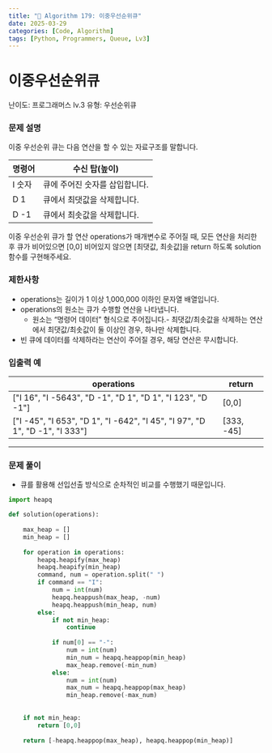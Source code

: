 ```yaml
---
title: "🧠 Algorithm 179: 이중우선순위큐"
date: 2025-03-29
categories: [Code, Algorithm]
tags: [Python, Programmers, Queue, Lv3]
---
```


# 이중우선순위큐

난이도: 프로그래머스 lv.3
유형: 우선순위큐

### **문제 설명**

이중 우선순위 큐는 다음 연산을 할 수 있는 자료구조를 말합니다.

| 명령어 | 수신 탑(높이) |
| --- | --- |
| I 숫자 | 큐에 주어진 숫자를 삽입합니다. |
| D 1 | 큐에서 최댓값을 삭제합니다. |
| D -1 | 큐에서 최솟값을 삭제합니다. |

이중 우선순위 큐가 할 연산 operations가 매개변수로 주어질 때, 모든 연산을 처리한 후 큐가 비어있으면 [0,0] 비어있지 않으면 [최댓값, 최솟값]을 return 하도록 solution 함수를 구현해주세요.

### 제한사항

- operations는 길이가 1 이상 1,000,000 이하인 문자열 배열입니다.
- operations의 원소는 큐가 수행할 연산을 나타냅니다.
    - 원소는 “명령어 데이터” 형식으로 주어집니다.- 최댓값/최솟값을 삭제하는 연산에서 최댓값/최솟값이 둘 이상인 경우, 하나만 삭제합니다.
- 빈 큐에 데이터를 삭제하라는 연산이 주어질 경우, 해당 연산은 무시합니다.

### 입출력 예

| operations | return |
| --- | --- |
| ["I 16", "I -5643", "D -1", "D 1", "D 1", "I 123", "D -1"] | [0,0] |
| ["I -45", "I 653", "D 1", "I -642", "I 45", "I 97", "D 1", "D -1", "I 333"] | [333, -45] |

---

### 문제 풀이

- 큐를 활용해 선입선출 방식으로 순차적인 비교를 수행했기 때문입니다.

```python
import heapq

def solution(operations):
    
    max_heap = []
    min_heap = []
    
    for operation in operations:
        heapq.heapify(max_heap)
        heapq.heapify(min_heap)
        command, num = operation.split(" ")
        if command == "I":
            num = int(num)
            heapq.heappush(max_heap, -num)
            heapq.heappush(min_heap, num)
        else:
            if not min_heap:
                continue
                
            if num[0] == "-":
                num = int(num)
                min_num = heapq.heappop(min_heap)
                max_heap.remove(-min_num)
            else:
                num = int(num)
                max_num = heapq.heappop(max_heap)
                min_heap.remove(-max_num)
        
        
    if not min_heap:
        return [0,0]
    
    return [-heapq.heappop(max_heap), heapq.heappop(min_heap)]
```